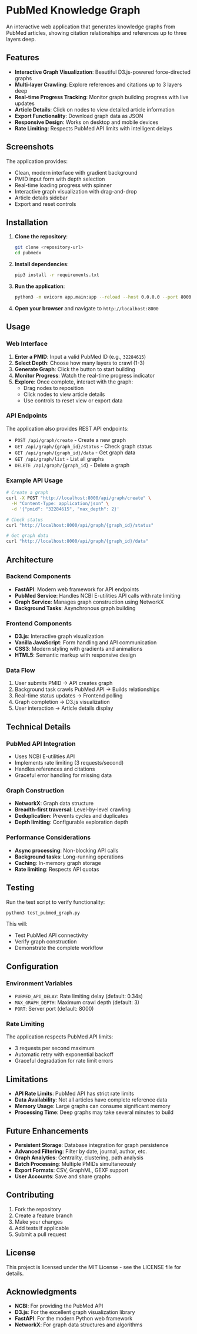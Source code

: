 # PubMed Knowledge Graph

An interactive web application that generates knowledge graphs from PubMed articles, showing citation relationships and references up to three layers deep.

## Features

- **Interactive Graph Visualization**: Beautiful D3.js-powered force-directed graphs
- **Multi-layer Crawling**: Explore references and citations up to 3 layers deep
- **Real-time Progress Tracking**: Monitor graph building progress with live updates
- **Article Details**: Click on nodes to view detailed article information
- **Export Functionality**: Download graph data as JSON
- **Responsive Design**: Works on desktop and mobile devices
- **Rate Limiting**: Respects PubMed API limits with intelligent delays

## Screenshots

The application provides:
- Clean, modern interface with gradient background
- PMID input form with depth selection
- Real-time loading progress with spinner
- Interactive graph visualization with drag-and-drop
- Article details sidebar
- Export and reset controls

## Installation

1. **Clone the repository**:
   ```bash
   git clone <repository-url>
   cd pubmedx
   ```

2. **Install dependencies**:
   ```bash
   pip3 install -r requirements.txt
   ```

3. **Run the application**:
   ```bash
   python3 -m uvicorn app.main:app --reload --host 0.0.0.0 --port 8000
   ```

4. **Open your browser** and navigate to `http://localhost:8000`

## Usage

### Web Interface

1. **Enter a PMID**: Input a valid PubMed ID (e.g., `32284615`)
2. **Select Depth**: Choose how many layers to crawl (1-3)
3. **Generate Graph**: Click the button to start building
4. **Monitor Progress**: Watch the real-time progress indicator
5. **Explore**: Once complete, interact with the graph:
   - Drag nodes to reposition
   - Click nodes to view article details
   - Use controls to reset view or export data

### API Endpoints

The application also provides REST API endpoints:

- `POST /api/graph/create` - Create a new graph
- `GET /api/graph/{graph_id}/status` - Check graph status
- `GET /api/graph/{graph_id}/data` - Get graph data
- `GET /api/graph/list` - List all graphs
- `DELETE /api/graph/{graph_id}` - Delete a graph

### Example API Usage

```bash
# Create a graph
curl -X POST "http://localhost:8000/api/graph/create" \
  -H "Content-Type: application/json" \
  -d '{"pmid": "32284615", "max_depth": 2}'

# Check status
curl "http://localhost:8000/api/graph/{graph_id}/status"

# Get graph data
curl "http://localhost:8000/api/graph/{graph_id}/data"
```

## Architecture

### Backend Components

- **FastAPI**: Modern web framework for API endpoints
- **PubMed Service**: Handles NCBI E-utilities API calls with rate limiting
- **Graph Service**: Manages graph construction using NetworkX
- **Background Tasks**: Asynchronous graph building

### Frontend Components

- **D3.js**: Interactive graph visualization
- **Vanilla JavaScript**: Form handling and API communication
- **CSS3**: Modern styling with gradients and animations
- **HTML5**: Semantic markup with responsive design

### Data Flow

1. User submits PMID → API creates graph
2. Background task crawls PubMed API → Builds relationships
3. Real-time status updates → Frontend polling
4. Graph completion → D3.js visualization
5. User interaction → Article details display

## Technical Details

### PubMed API Integration

- Uses NCBI E-utilities API
- Implements rate limiting (3 requests/second)
- Handles references and citations
- Graceful error handling for missing data

### Graph Construction

- **NetworkX**: Graph data structure
- **Breadth-first traversal**: Level-by-level crawling
- **Deduplication**: Prevents cycles and duplicates
- **Depth limiting**: Configurable exploration depth

### Performance Considerations

- **Async processing**: Non-blocking API calls
- **Background tasks**: Long-running operations
- **Caching**: In-memory graph storage
- **Rate limiting**: Respects API quotas

## Testing

Run the test script to verify functionality:

```bash
python3 test_pubmed_graph.py
```

This will:
- Test PubMed API connectivity
- Verify graph construction
- Demonstrate the complete workflow

## Configuration

### Environment Variables

- `PUBMED_API_DELAY`: Rate limiting delay (default: 0.34s)
- `MAX_GRAPH_DEPTH`: Maximum crawl depth (default: 3)
- `PORT`: Server port (default: 8000)

### Rate Limiting

The application respects PubMed API limits:
- 3 requests per second maximum
- Automatic retry with exponential backoff
- Graceful degradation for rate limit errors

## Limitations

- **API Rate Limits**: PubMed API has strict rate limits
- **Data Availability**: Not all articles have complete reference data
- **Memory Usage**: Large graphs can consume significant memory
- **Processing Time**: Deep graphs may take several minutes to build

## Future Enhancements

- **Persistent Storage**: Database integration for graph persistence
- **Advanced Filtering**: Filter by date, journal, author, etc.
- **Graph Analytics**: Centrality, clustering, path analysis
- **Batch Processing**: Multiple PMIDs simultaneously
- **Export Formats**: CSV, GraphML, GEXF support
- **User Accounts**: Save and share graphs

## Contributing

1. Fork the repository
2. Create a feature branch
3. Make your changes
4. Add tests if applicable
5. Submit a pull request

## License

This project is licensed under the MIT License - see the LICENSE file for details.

## Acknowledgments

- **NCBI**: For providing the PubMed API
- **D3.js**: For the excellent graph visualization library
- **FastAPI**: For the modern Python web framework
- **NetworkX**: For graph data structures and algorithms 
